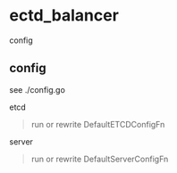 # ectd_balancer

config

## config

see ./config.go

etcd

> run or rewrite DefaultETCDConfigFn

server

> run or rewrite DefaultServerConfigFn
